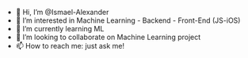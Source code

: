 - 👋 Hi, I’m @Ismael-Alexander
- 👀 I’m interested in Machine Learning - Backend - Front-End (JS-iOS)
- 🌱 I’m currently learning ML
- 💞️ I’m looking to collaborate on Machine Learning project
- 📫 How to reach me: just ask me!

<!---
Ismael-Alexander/Ismael-Alexander is a ✨ special ✨ repository because its `README.md` (this file) appears on your GitHub profile.
You can click the Preview link to take a look at your changes.
--->
